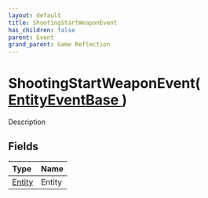 ```yaml
---
layout: default
title: ShootingStartWeaponEvent
has_children: false
parent: Event
grand_parent: Game Reflection
---
```

# ShootingStartWeaponEvent( [ EntityEventBase ](/riftbreaker-wiki/docs/game-reflection/events/entity_event_base/) )
Description 

## Fields

| Type | Name |
|:----------|:--------------|
| [Entity](/riftbreaker-wiki/docs/game-reflection/classes/entity/) | Entity |

